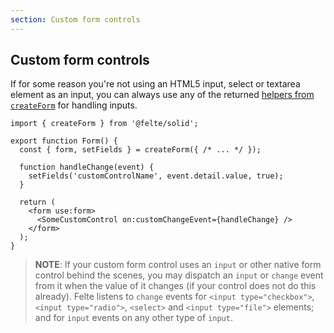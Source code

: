```yaml
---
section: Custom form controls
---
```


## Custom form controls

If for some reason you're not using an HTML5 input, select or textarea element as an input, you can always use any of the returned [helpers from `createForm`](/docs/solid/helper-functions) for handling inputs.

```tsx
import { createForm } from '@felte/solid';

export function Form() {
  const { form, setFields } = createForm({ /* ... */ });

  function handleChange(event) {
    setFields('customControlName', event.detail.value, true);
  }

  return (
    <form use:form>
      <SomeCustomControl on:customChangeEvent={handleChange} />
    </form>
  );
}
```

> **NOTE**: If your custom form control uses an `input` or other native form control behind the scenes, you may dispatch an `input` or `change` event from it when the value of it changes (if your control does not do this already). Felte listens to `change` events for `<input type="checkbox">`, `<input type="radio">`, `<select>` and `<input type="file">` elements; and for `input` events on any other type of `input`.
